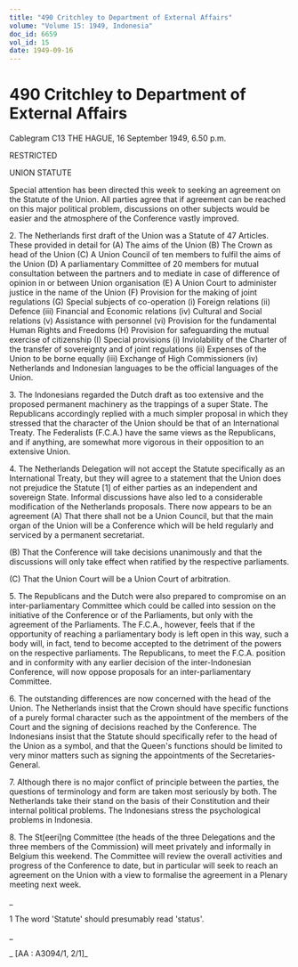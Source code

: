 ```yaml
---
title: "490 Critchley to Department of External Affairs"
volume: "Volume 15: 1949, Indonesia"
doc_id: 6659
vol_id: 15
date: 1949-09-16
---
```


# 490 Critchley to Department of External Affairs

Cablegram C13 THE HAGUE, 16 September 1949, 6.50 p.m.

RESTRICTED

UNION STATUTE

Special attention has been directed this week to seeking an agreement on the Statute of the Union. All parties agree that if agreement can be reached on this major political problem, discussions on other subjects would be easier and the atmosphere of the Conference vastly improved.

2\. The Netherlands first draft of the Union was a Statute of 47 Articles. These provided in detail for (A) The aims of the Union (B) The Crown as head of the Union (C) A Union Council of ten members to fulfil the aims of the Union (D) A parliamentary Committee of 20 members for mutual consultation between the partners and to mediate in case of difference of opinion in or between Union organisation (E) A Union Court to administer justice in the name of the Union (F) Provision for the making of joint regulations (G) Special subjects of co-operation (i) Foreign relations (ii) Defence (iii) Financial and Economic relations (iv) Cultural and Social relations (v) Assistance with personnel (vi) Provision for the fundamental Human Rights and Freedoms (H) Provision for safeguarding the mutual exercise of citizenship (I) Special provisions (i) Inviolability of the Charter of the transfer of sovereignty and of joint regulations (ii) Expenses of the Union to be borne equally (iii) Exchange of High Commissioners (iv) Netherlands and Indonesian languages to be the official languages of the Union.

3\. The Indonesians regarded the Dutch draft as too extensive and the proposed permanent machinery as the trappings of a super State. The Republicans accordingly replied with a much simpler proposal in which they stressed that the character of the Union should be that of an International Treaty. The Federalists (F.C.A.) have the same views as the Republicans, and if anything, are somewhat more vigorous in their opposition to an extensive Union.

4\. The Netherlands Delegation will not accept the Statute specifically as an International Treaty, but they will agree to a statement that the Union does not prejudice the Statute [1] of either parties as an independent and sovereign State. Informal discussions have also led to a considerable modification of the Netherlands proposals. There now appears to be an agreement (A) That there shall not be a Union Council, but that the main organ of the Union will be a Conference which will be held regularly and serviced by a permanent secretariat.

(B) That the Conference will take decisions unanimously and that the discussions will only take effect when ratified by the respective parliaments.

(C) That the Union Court will be a Union Court of arbitration.

5\. The Republicans and the Dutch were also prepared to compromise on an inter-parliamentary Committee which could be called into session on the initiative of the Conference or of the Parliaments, but only with the agreement of the Parliaments. The F.C.A., however, feels that if the opportunity of reaching a parliamentary body is left open in this way, such a body will, in fact, tend to become accepted to the detriment of the powers on the respective parliaments. The Republicans, to meet the F.C.A. position and in conformity with any earlier decision of the inter-Indonesian Conference, will now oppose proposals for an inter-parliamentary Committee.

6\. The outstanding differences are now concerned with the head of the Union. The Netherlands insist that the Crown should have specific functions of a purely formal character such as the appointment of the members of the Court and the signing of decisions reached by the Conference. The Indonesians insist that the Statute should specifically refer to the head of the Union as a symbol, and that the Queen's functions should be limited to very minor matters such as signing the appointments of the Secretaries- General.

7\. Although there is no major conflict of principle between the parties, the questions of terminology and form are taken most seriously by both. The Netherlands take their stand on the basis of their Constitution and their internal political problems. The Indonesians stress the psychological problems in Indonesia.

8\. The St[eeri]ng Committee (the heads of the three Delegations and the three members of the Commission) will meet privately and informally in Belgium this weekend. The Committee will review the overall activities and progress of the Conference to date, but in particular will seek to reach an agreement on the Union with a view to formalise the agreement in a Plenary meeting next week.

_

1 The word 'Statute' should presumably read 'status'.

_

_ [AA : A3094/1, 2/1]_
